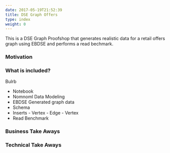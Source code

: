 ```yaml
---
date: 2017-05-19T21:52:39
title: DSE Graph Offers
type: index
weight: 0
---
```


This is a DSE Graph Proofshop that generates realistic data for a retail offers graph using EBDSE and performs a read bechmark.

### Motivation


### What is included?

Bulrb

* Notebook
* Nomnoml Data Modeling
* EBDSE Generated graph data
 * Schema
 * Inserts - Vertex - Edge - Vertex
 * Read Benchmark

### Business Take Aways



### Technical Take Aways


